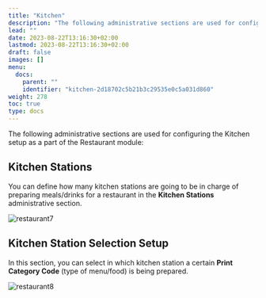 ```yaml
---
title: "Kitchen"
description: "The following administrative sections are used for configuring the Kitchen setup as a part of the Restaurant module."
lead: ""
date: 2023-08-22T13:16:30+02:00
lastmod: 2023-08-22T13:16:30+02:00
draft: false
images: []
menu:
  docs:
    parent: ""
    identifier: "kitchen-2d18702c5b21b3c29535e0c5a031d860"
weight: 278
toc: true
type: docs
---
```


The following administrative sections are used for configuring the Kitchen setup as a part of the Restaurant module:

## Kitchen Stations

You can define how many kitchen stations are going to be in charge of preparing meals/drinks for a restaurant in the **Kitchen Stations** administrative section. 

![restaurant7](restaurant7.PNG)

## Kitchen Station Selection Setup

In this section, you can select in which kitchen station a certain **Print Category Code** (type of menu/food) is being prepared. 

![restaurant8](restaurant8.PNG)
